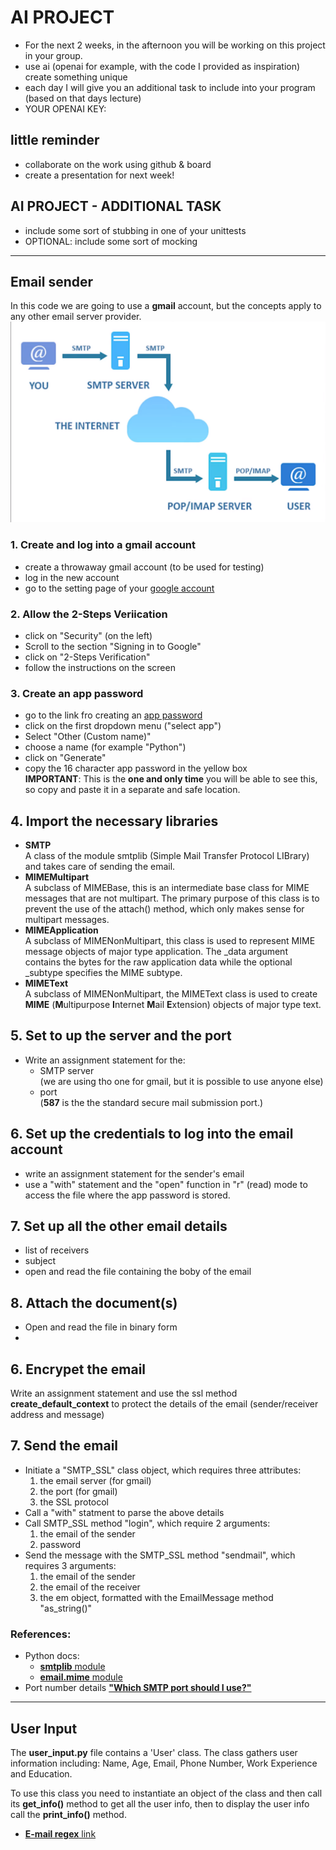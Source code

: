 # AI PROJECT
- For the next 2 weeks, in the afternoon you will be
working on this project in your group.
- use ai (openai for example, with the code I provided as inspiration)
create something unique
- each day I will give you an additional task to include into your program (based on that days lecture)
- YOUR OPENAI KEY: 

## little reminder
- collaborate on the work using github & board
- create a presentation for next week!

## AI PROJECT - ADDITIONAL TASK
- include some sort of stubbing in one of your unittests
- OPTIONAL: include some sort of mocking  
---


## Email sender

In this code we are going to use a **gmail** account, but the concepts apply to any other email server provider.
![Email internet path](email.png)

### 1. Create and log into a gmail account
- create a throwaway gmail account (to be used for testing)
- log in the new account
- go to the setting page of your [google account](https://www.myaccount.google.com)

### 2. Allow the 2-Steps Veriication
- click on "Security" (on the left)
- Scroll to the section "Signing in to Google"
- click on "2-Steps Verification"
- follow the instructions on the screen

### 3. Create an app password
- go to the link fro creating an [app password](https://myaccount.google.com/u/4/apppasswords)
- click on the first dropdown menu ("select app")
- Select "Other (Custom name)"
- choose a name (for example "Python")
- click on "Generate"
- copy the 16 character app password in the yellow box  
**IMPORTANT**: This is the **one and only time** you will be able to see this, so copy and paste it in a separate and safe location.

## 4. Import the necessary libraries  
- **SMTP**  
  A class of the module smtplib (Simple Mail Transfer Protocol LIBrary) and takes care of sending the email.
- **MIMEMultipart**  
  A subclass of MIMEBase, this is an intermediate base class for MIME messages that are not multipart. The primary purpose of this class is to prevent the use of the attach() method, which only makes sense for multipart messages.
- **MIMEApplication**  
  A subclass of MIMENonMultipart, this class is used to represent MIME message objects of major type application. The _data  argument contains the bytes for the raw application data while the optional _subtype specifies the MIME subtype.
- **MIMEText**  
  A subclass of MIMENonMultipart, the MIMEText class is used to create **MIME** (**M**ultipurpose **I**nternet **M**ail **E**xtension) objects of major type text.


## 5. Set to up the server and the port
- Write an assignment statement for the:
  - SMTP server  
    (we are using tho one for gmail, but it is possible to use anyone else)
  - port  
    (**587** is the the standard secure mail submission port.)

## 6. Set up the credentials to log into the email account  
- write an assignment statement for the sender's email
- use a "with" statement and the "open" function in "r" (read) mode to access the file where the app password is stored.

## 7. Set up all the other email details
- list of receivers
- subject
- open and read the file containing the boby of the email

## 8. Attach the document(s)
- Open and read the file in binary form
- 



 ## 6. Encrypet the email
 Write an assignment statement and use the ssl method **create_default_context** to protect the details of the email (sender/receiver address and message)

 ## 7. Send the email
 - Initiate a "SMTP_SSL" class object, which requires three attributes:
   1. the email server (for gmail)
   2. the port (for gmail)
   3. the SSL protocol
 - Call a "with" statment to parse the above details
 - Call SMTP_SSL method "login", which require 2 arguments:
   1. the email of the sender
   2. password
 - Send the message with the SMTP_SSL method "sendmail", which requires 3 arguments:
   1. the email of the sender
   2. the email of the receiver
   3. the em object, formatted with the EmailMessage method "as_string()"

 ### References:
 - Python docs:  
    - [**smtplib** module](https://docs.python.org/3/library/smtplib.html#module-smtplib)
    - [**email.mime** module](https://docs.python.org/3/library/email.mime.html?highlight=email#email.mime.multipart.MIMEMultipart)
  - Port number details [**"Which SMTP port should I use?"**](https://www.mailgun.com/blog/email/which-smtp-port-understanding-ports-25-465-587/)
 ---


 ## User Input
 The **user_input.py** file contains a 'User' class. The class gathers user information including: Name, Age, Email, Phone Number, Work Experience and Education.

 To use this class you need to instantiate an object of the class and then call its **get_info()** method to get all the user info, then to display the user info call the **print_info()** method.
 




- [**E-mail regex** link](https://uibakery.io/regex-library/email-regex-python)

